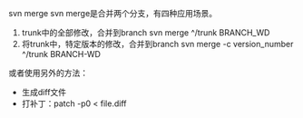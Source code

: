 svn merge
svn merge是合并两个分支，有四种应用场景。
1) trunk中的全部修改，合并到branch
svn merge ^/trunk BRANCH_WD
2) 将trunk中，特定版本的修改，合并到branch
svn merge -c version_number ^/trunk BRANCH-WD

或者使用另外的方法：
* 生成diff文件
* 打补丁：patch -p0 < file.diff


